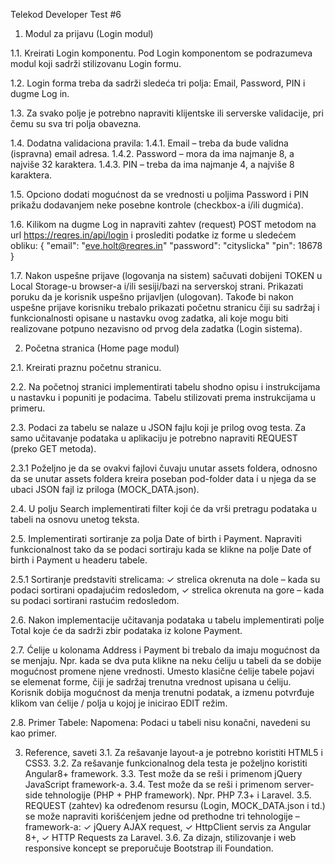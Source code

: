 Telekod Developer Test #6

1. Modul za prijavu (Login modul)

1.1. Kreirati Login komponentu. Pod Login komponentom se podrazumeva modul koji sadrži stilizovanu Login formu.

1.2. Login forma treba da sadrži sledeća tri polja: Email, Password, PIN i dugme Log in.

1.3. Za svako polje je potrebno napraviti klijentske ili serverske validacije, pri čemu su sva tri polja obavezna.

1.4. Dodatna validaciona pravila:
1.4.1. Email – treba da bude validna (ispravna) email adresa.
1.4.2. Password – mora da ima najmanje 8, a najviše 32 karaktera.
1.4.3. PIN – treba da ima najmanje 4, a najviše 8 karaktera.

1.5. Opciono dodati mogućnost da se vrednosti u poljima Password i PIN prikažu dodavanjem neke posebne kontrole (checkbox-a i/ili dugmića).

1.6. Kilikom na dugme Log in napraviti zahtev (request) POST metodom na url https://reqres.in/api/login i proslediti podatke iz forme u sledećem obliku:
{
"email": "eve.holt@reqres.in"
"password": "cityslicka"
"pin": 18678
}

1.7. Nakon uspešne prijave (logovanja na sistem) sačuvati dobijeni TOKEN u Local Storage-u browser-a i/ili sesiji/bazi na serverskoj strani. Prikazati poruku da je korisnik uspešno prijavljen (ulogovan). Takođe bi nakon uspešne prijave korisniku trebalo prikazati početnu stranicu čiji su sadržaj i funkcionalnosti opisane u nastavku ovog zadatka, ali koje mogu biti realizovane potpuno nezavisno od prvog dela zadatka (Login sistema).

2. Početna stranica (Home page modul)

2.1. Kreirati praznu početnu stranicu.

2.2. Na početnoj stranici implementirati tabelu shodno opisu i instrukcijama u nastavku i popuniti je podacima. Tabelu stilizovati prema instrukcijama u primeru.

2.3. Podaci za tabelu se nalaze u JSON fajlu koji je prilog ovog testa. Za samo učitavanje podataka u aplikaciju je potrebno napraviti REQUEST (preko GET metoda).

2.3.1 Poželjno je da se ovakvi fajlovi čuvaju unutar assets foldera, odnosno da se unutar assets foldera kreira poseban pod-folder data i u njega da se ubaci JSON fajl iz priloga (MOCK_DATA.json).

2.4. U polju Search implementirati filter koji će da vrši pretragu podataka u tabeli na osnovu unetog teksta.

2.5. Implementirati sortiranje za polja Date of birth i Payment. Napraviti funkcionalnost tako da se podaci sortiraju kada se klikne na polje Date of birth i Payment u headeru tabele.

2.5.1 Sortiranje predstaviti strelicama:
✓ strelica okrenuta na dole – kada su podaci sortirani opadajućim redosledom,
✓ strelica okrenuta na gore – kada su podaci sortirani rastućim redosledom.

2.6. Nakon implementacije učitavanja podataka u tabelu implementirati polje Total koje će da sadrži zbir podataka iz kolone Payment.

2.7. Ćelije u kolonama Address i Payment bi trebalo da imaju mogućnost da se menjaju. Npr. kada se dva puta klikne na neku ćeliju u tabeli da se dobije mogućnost promene njene vrednosti. Umesto klasične ćelije tabele pojavi se elemenat forme, čiji je sadržaj trenutna vrednost upisana u ćeliju. Korisnik dobija mogućnost da menja trenutni podatak, a izmenu potvrđuje klikom van ćelije / polja u kojoj je inicirao EDIT režim.

2.8. Primer Tabele:
Napomena: Podaci u tabeli nisu konačni, navedeni su kao primer.

3. Reference, saveti
3.1. Za rešavanje layout-a je potrebno koristiti HTML5 i CSS3.
3.2. Za rešavanje funkcionalnog dela testa je poželjno koristiti Angular8+ framework.
3.3. Test može da se reši i primenom jQuery JavaScript framework-a.
3.4. Test može da se reši i primenom server-side tehnologije (PHP + PHP framework). Npr. PHP 7.3+ i Laravel.
3.5. REQUEST (zahtev) ka određenom resursu (Login, MOCK_DATA.json i td.) se može napraviti korišćenjem jedne od prethodne tri tehnologije – framework-a:
✓ jQuery AJAX request,
✓ HttpClient servis za Angular 8+,
✓ HTTP Requests za Laravel.
3.6. Za dizajn, stilizovanje i web responsive koncept se preporučuje Bootstrap ili Foundation.